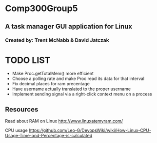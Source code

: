 # Comp300Group5
## A task manager GUI application for Linux
### Created by: Trent McNabb & David Jatczak

# TODO LIST
- Make Proc.getTotalMem() more efficient
- Choose a polling rate and make Proc read its data for that interval
- Fix decimal places for ram precentage
- Have username actually translated to the proper username
- Implement sending signal via a right-click context menu on a process

## Resources

Read about RAM on Linux
http://www.linuxatemyram.com/

CPU usage
https://github.com/Leo-G/DevopsWiki/wiki/How-Linux-CPU-Usage-Time-and-Percentage-is-calculated
